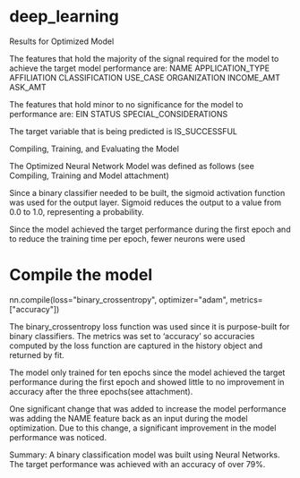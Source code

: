 # deep_learning

Results for Optimized Model

The features that hold the majority of the signal required for the model to achieve the target model performance are:
NAME
APPLICATION_TYPE
AFFILIATION
CLASSIFICATION
USE_CASE
ORGANIZATION
INCOME_AMT
ASK_AMT

The features that hold minor to no significance for the model to performance are:
EIN 
STATUS
SPECIAL_CONSIDERATIONS

The target variable that is being predicted is IS_SUCCESSFUL

Compiling, Training, and Evaluating the Model

The Optimized Neural Network Model was defined as follows (see Compiling, Training and Model attachment)

Since a binary classifier needed to be built, the sigmoid activation function was used for the output layer. Sigmoid reduces the output to a value from 0.0 to 1.0, representing a probability.

Since the model achieved the target performance during the first epoch and to reduce the training time per epoch, fewer neurons were used

# Compile the model
nn.compile(loss="binary_crossentropy", optimizer="adam", metrics=["accuracy"])

The binary_crossentropy loss function was used since it is purpose-built for binary classifiers. The metrics was set to ‘accuracy’ so accuracies computed by the loss function are captured in the history object and returned by fit.

The model only trained for ten epochs since the model achieved the target performance during the first epoch and showed little to no improvement in accuracy after the three epochs(see attachment).

One significant change that was added to increase the model performance was adding the NAME feature back as an input during the model optimization. Due to this change, a significant improvement in the model performance was noticed.

Summary: A binary classification model was built using Neural Networks. The target performance was achieved with an accuracy of over 79%.
